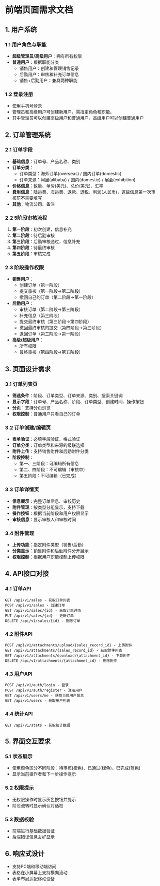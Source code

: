 # 前端页面需求文档

## 1. 用户系统

### 1.1 用户角色与职能
- **超级管理员/高级用户**：拥有所有权限
- **普通用户**：根据职能分类
  - 销售用户：创建和管理销售记录
  - 后勤用户：审核和补充订单信息
  - 销售+后勤用户：兼具两种职能

### 1.2 登录注册
- 使用手机号登录
- 管理员和高级用户可创建新用户，需指定角色和职能。
- 其中管理员可以创建高级用户和普通用户，高级用户可以创建普通用户

## 2. 订单管理系统

### 2.1 订单字段
- **基础信息**：订单号、产品名称、类别
- **订单分类**：
  - 订单类型：海外订单(overseas) / 国内订单(domestic)
  - 订单来源：阿里(alibaba) / 国内(domestic) / 展会(exhibition)
- **价格信息**：数量、单价(美元)、总价(美元)、汇率
- **费用信息**：陆运费、海运费、退款、退税、利润(人民币)，这些信息第一次审核前不需要填写
- **其他**：物流公司、备注

### 2.2 5阶段审核流程
1. **第一阶段**：初次创建，信息补充
2. **第二阶段**：待后勤审核
3. **第三阶段**：后勤审核通过，信息补充
4. **第四阶段**：待最终审核
5. **第五阶段**：审核完成

### 2.3 阶段操作权限
- **销售用户**：
  - 创建订单（第一阶段）
  - 提交审核（第一阶段→第二阶段）
  - 撤回自己的订单（第二阶段→第一阶段）
- **后勤用户**：
  - 审核订单（第二阶段→第三阶段）
  - 补充信息（第三阶段）
  - 提交最终审核（第三阶段→第四阶段）
  - 撤回最终审核的提交（第四阶段→第三阶段）
  - 退回订单（第三阶段→第一阶段）
- **高级/超级用户**：
  - 所有权限
  - 最终审核（第四阶段→第五阶段）

## 3. 页面设计需求

### 3.1 订单列表页
- **筛选条件**：阶段、订单类型、订单来源、类别、搜索关键词
- **显示字段**：订单号、产品名称、阶段、订单类型、创建时间、操作按钮
- **分页**：支持分页浏览
- **权限控制**：普通用户只看自己的订单

### 3.2 订单创建/编辑页
- **表单验证**：必填字段验证、格式验证
- **订单分类**：订单类型和来源的级联选择
- **附件上传**：支持销售附件和后勤附件分类
- **阶段控制**：
  - 第一、三阶段：可编辑所有信息
  - 第二、四阶段：不可编辑（审核中）
  - 第五阶段：不可编辑（已完成）

### 3.3 订单详情页
- **信息展示**：完整订单信息、审核历史
- **附件管理**：按类型分组显示，支持下载
- **操作按钮**：根据当前阶段和用户权限显示
- **审核信息**：显示审核人和审核时间

### 3.4 附件管理
- **上传功能**：指定附件类型（销售/后勤）
- **分类显示**：销售附件和后勤附件分开展示
- **权限控制**：根据用户职能控制上传权限

## 4. API接口对接

### 4.1 订单API
```
GET /api/v1/sales - 获取订单列表
POST /api/v1/sales - 创建订单
GET /api/v1/sales/{id} - 获取订单详情
PUT /api/v1/sales/{id} - 更新订单
DELETE /api/v1/sales/{id} - 删除订单
```

### 4.2 附件API
```
POST /api/v1/attachments/upload/{sales_record_id} - 上传附件
GET /api/v1/attachments/{sales_record_id} - 获取附件列表
GET /api/v1/attachments/download/{attachment_id} - 下载附件
DELETE /api/v1/attachments/{attachment_id} - 删除附件
```

### 4.3 用户API
```
POST /api/v1/auth/login - 登录
POST /api/v1/auth/register - 注册用户
GET /api/v1/users/me - 获取当前用户信息
GET /api/v1/users - 获取用户列表
```

### 4.4 统计API
```
GET /api/v1/stats - 获取统计数据
```

## 5. 界面交互要求

### 5.1 状态展示
- 使用颜色区分不同阶段：待审核(橙色)、已通过(绿色)、已完成(蓝色)
- 显示当前操作者和下一步操作提示

### 5.2 权限提示
- 无权限操作时显示灰色按钮并提示
- 阶段流转时显示确认对话框

### 5.3 数据校验
- 前端进行基础数据验证
- 后端错误信息友好显示

## 6. 响应式设计
- 支持PC端和移动端访问
- 表格在小屏幕上支持横向滚动
- 表单布局适配移动设备
